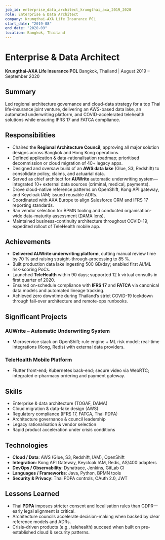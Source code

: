 ```yaml
---
job_id: enterprise_data_architect_krungthai_axa_2019_2020
role: Enterprise & Data Architect
company: Krungthai-AXA Life Insurance PCL
start_date: "2019-08"
end_date: "2020-09"
location: Bangkok, Thailand
---
```

# Enterprise & Data Architect
**Krungthai-AXA Life Insurance PCL**
Bangkok, Thailand | August 2019 – September 2020

## Summary
Led regional architecture governance and cloud-data strategy for a top Thai life-insurance joint venture, delivering an AWS-based data lake, an automated underwriting platform, and COVID-accelerated telehealth solutions while ensuring IFRS 17 and FATCA compliance.

## Responsibilities
- Chaired the **Regional Architecture Council**, approving all major solution designs across Bangkok and Hong Kong operations.
- Defined application & data-rationalisation roadmap; prioritised decommission or cloud migration of 40+ legacy apps.
- Designed and oversaw build of an **AWS data lake** (Glue, S3, Redshift) to consolidate policy, claims, and actuarial data.
- Served as chief architect for **AUWrite** automatic underwriting system—integrated 10+ external data sources (criminal, medical, payments).
- Drove cloud-native reference patterns on OpenShift, Kong API gateway, and Keycloak IAM; issued reusable ADRs.
- Coordinated with AXA Europe to align Salesforce CRM and IFRS 17 reporting standards.
- Ran vendor selection for BPMN tooling and conducted organisation-wide data-maturity assessment (DAMA lens).
- Maintained business-continuity architecture throughout COVID-19; expedited rollout of TeleHealth mobile app.

## Achievements
- **Delivered AUWrite underwriting platform**, cutting manual review time by 70 % and raising straight-through-processing to 85 %.
- Built production data lake ingesting 500 GB/day; enabled first AI/ML risk-scoring PoCs.
- Launched **TeleHealth** within 90 days; supported 12 k virtual consults in first quarter of 2020.
- Ensured on-schedule compliance with **IFRS 17** and **FATCA** via canonical data models and automated lineage tracking.
- Achieved zero downtime during Thailand’s strict COVID-19 lockdown through fail-over architecture and remote-ops runbooks.

## Significant Projects
### AUWrite – Automatic Underwriting System
- Microservice stack on OpenShift; rule engine + ML risk model; real-time integrations (Kong, Redis) with external data providers.

### TeleHealth Mobile Platform
- Flutter front-end; Kubernetes back-end; secure video via WebRTC; integrated e-pharmacy ordering and payment gateway.

## Skills
- Enterprise & data architecture (TOGAF, DAMA)
- Cloud migration & data-lake design (AWS)
- Regulatory compliance (IFRS 17, FATCA, Thai PDPA)
- Architecture governance & council leadership
- Legacy rationalisation & vendor selection
- Rapid product acceleration under crisis conditions

## Technologies
- **Cloud / Data**: AWS (Glue, S3, Redshift, IAM), OpenShift
- **Integration**: Kong API Gateway, Keycloak IAM, Redis, AS/400 adapters
- **DevOps / Observability**: Dynatrace, Jenkins, GitLab CI
- **Languages / Frameworks**: Java, Python, BPMN tools
- **Security & Privacy**: Thai PDPA controls, OAuth 2.0, JWT

## Lessons Learned
- Thai **PDPA** imposes stricter consent and localisation rules than GDPR—early legal alignment is critical.
- Architecture councils accelerate decision-making when backed by clear reference models and ADRs.
- Crisis-driven products (e.g., telehealth) succeed when built on pre-established cloud & security patterns.

